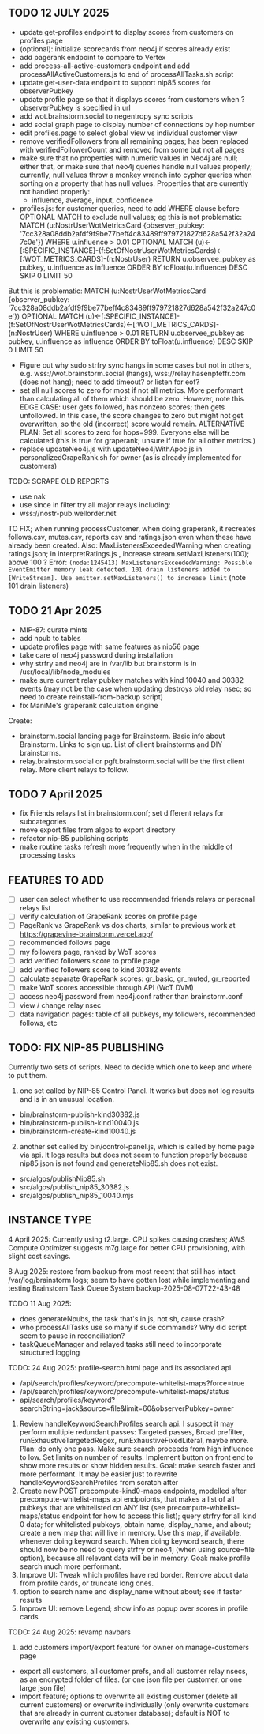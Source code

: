 ## TODO 12 JULY 2025
- update get-profiles endpoint to display scores from customers on profiles page
- (optional): initialize scorecards from neo4j if scores already exist
- add pagerank endpoint to compare to Vertex
- add process-all-active-customers endpoint and add processAllActiveCustomers.js to end of processAllTasks.sh script
- update get-user-data endpoint to support nip85 scores for observerPubkey
- update profile page so that it displays scores from customers when ?observerPubkey is specified in url
- add wot.brainstorm.social to negentropy sync scripts
- add social graph page to display number of connections by hop number
- edit profiles.page to select global view vs individual customer view
- remove verifiedFollowers from all remaining pages; has been replaced with verifiedFollowerCount and removed from some but not all pages
- make sure that no properties with numeric values in Neo4j are null; either that, or make sure that neo4j queries handle null values properly; currently, null values throw a monkey wrench into cypher queries when sorting on a property that has null values. Properties that are currently not handled properly: 
  - influence, average, input, confidence
- profiles.js: for customer queries, need to add WHERE clause before OPTIONAL MATCH to exclude null values; eg this is not problematic: 
MATCH (u:NostrUserWotMetricsCard {observer_pubkey: '7cc328a08ddb2afdf9f9be77beff4c83489ff979721827d628a542f32a247c0e'})
WHERE u.influence > 0.01
OPTIONAL MATCH (u)<-[:SPECIFIC_INSTANCE]-(f:SetOfNostrUserWotMetricsCards)<-[:WOT_METRICS_CARDS]-(n:NostrUser)
RETURN u.observee_pubkey as pubkey,
u.influence as influence
ORDER BY toFloat(u.influence) DESC
SKIP 0
LIMIT 50

But this is problematic:
MATCH (u:NostrUserWotMetricsCard {observer_pubkey: '7cc328a08ddb2afdf9f9be77beff4c83489ff979721827d628a542f32a247c0e'})
OPTIONAL MATCH (u)<-[:SPECIFIC_INSTANCE]-(f:SetOfNostrUserWotMetricsCards)<-[:WOT_METRICS_CARDS]-(n:NostrUser)
WHERE u.influence > 0.01
RETURN u.observee_pubkey as pubkey,
u.influence as influence
ORDER BY toFloat(u.influence) DESC
SKIP 0
LIMIT 50

- Figure out why sudo strfry sync hangs in some cases but not in others, e.g. wss://wot.brainstorm.social (hangs), wss://relay.hasenpfeffr.com (does not hang); need to add timeout? or listen for eof?
- set all null scores to zero for most if not all metrics. More performant than calculating all of them which should be zero. However, note this EDGE CASE: user gets followed, has nonzero scores; then gets unfollowed. In this case, the score changes to zero but might not get overwritten, so the old (incorrect) score would remain. ALTERNATIVE PLAN: Set all scores to zero for hops=999. Everyone else will be calculated (this is true for graperank; unsure if true for all other metrics.)
- replace updateNeo4j.js with updateNeo4jWithApoc.js in personalizedGrapeRank.sh for owner (as is already implemented for customers)

TODO: SCRAPE OLD REPORTS
- use nak 
- use since in filter
try all major relays including:
- wss://nostr-pub.wellorder.net

TO FIX;
when running processCustomer, when doing graperank, it recreates follows.csv, mutes.csv, reports.csv and ratings.json even when these have already been created. Also: MaxListenersExceededWarning when creating ratings.json; in interpretRatings.js , increase stream.setMaxListeners(100); above 100 ? Error: `(node:1245413) MaxListenersExceededWarning: Possible EventEmitter memory leak detected. 101 drain listeners added to [WriteStream]. Use emitter.setMaxListeners() to increase limit` (note 101 drain listeners)

## TODO 21 Apr 2025
- MIP-87: curate mints
- add npub to tables
- update profiles page with same features as nip56 page
- take care of neo4j password during installation
- why strfry and neo4j are in /var/lib but brainstorm is in /usr/local/lib/node_modules
- make sure current relay pubkey matches with kind 10040 and 30382 events (may not be the case when updating destroys old relay nsec; so need to create reinstall-from-backup script)
- fix ManiMe's graperank calculation engine

Create:
- brainstorm.social landing page for Brainstorm. Basic info about Brainstorm. Links to sign up. List of client brainstorms and DIY brainstorms.
- relay.brainstorm.social or pgft.brainstorm.social will be the first client relay. More client relays to follow.

## TODO 7 April 2025
- fix Friends relays list in brainstorm.conf; set different relays for subcategories
- move export files from algos to export directory
- refactor nip-85 publishing scripts
- make routine tasks refresh more frequently when in the middle of processing tasks

## FEATURES TO ADD
- ☐ user can select whether to use recommended friends relays or personal relays list
- ☐ verify calculation of GrapeRank scores on profile page
- ☐ PageRank vs GrapeRank vs dos charts, similar to previous work at https://grapevine-brainstorm.vercel.app/
- ☐ recommended follows page
- ☐ my followers page, ranked by WoT scores
- ☐ add verified followers score to profile page
- ☐ add verified followers score to kind 30382 events
- ☐ calculate separate GrapeRank scores: gr_basic, gr_muted, gr_reported
- ☐ make WoT scores accessible through API (WoT DVM)
- ☐ access neo4j password from neo4j.conf rather than brainstorm.conf
- ☐ view / change relay nsec 
- ☐ data navigation pages: table of all pubkeys, my followers, recommended follows, etc

## TODO: FIX NIP-85 PUBLISHING
Currently two sets of scripts. Need to decide which one to keep and where to put them.
1. one set called by NIP-85 Control Panel. It works but does not log results and is in an unusual location.
- bin/brainstorm-publish-kind30382.js
- bin/brainstorm-publish-kind10040.js
- bin/brainstorm-create-kind10040.js
2. another set called by bin/control-panel.js, which is called by home page via api. It logs results but does not seem to function properly because nip85.json is not found and generateNip85.sh does not exist.
- src/algos/publishNip85.sh
- src/algos/publish_nip85_30382.js
- src/algos/publish_nip85_10040.mjs

## INSTANCE TYPE
4 April 2025: Currently using t2.large. CPU spikes causing crashes; AWS Compute Optimizer suggests m7g.large for better CPU provisioning, with slight cost savings. 

8 Aug 2025: restore from backup from most recent that still has intact /var/log/brainstorm logs; seem to have gotten lost while implementing and testing Brainstorm Task Queue System
backup-2025-08-07T22-43-48



TODO 11 Aug 2025:
- does generateNpubs, the task that's in js, not sh, cause crash?
- who processAllTasks use so many if sude commands? Why did script seem to pause in reconciliation?
- taskQueueManager and relayed tasks still need to incorporate structured logging

TODO: 24 Aug 2025: profile-search.html page and its associated api
 - /api/search/profiles/keyword/precompute-whitelist-maps?force=true
 - /api/search/profiles/keyword/precompute-whitelist-maps/status
 - api/search/profiles/keyword?searchString=jack&source=file&limit=60&observerPubkey=owner
1. Review handleKeywordSearchProfiles search api. I suspect it may perform multiple redundant passes: Targeted passes, Broad prefilter, runExhaustiveTargetedRegex, runExhaustiveFixedLiteral, maybe more. Plan: do only one pass. Make sure search proceeds from high influence to low. Set limits on number of results. Implement button on front end to show more results or show hidden results. Goal: make search faster and more performant. It may be easier just to rewrite handleKeywordSearchProfiles from scratch after 
2. Create new POST precompute-kind0-maps endpoints, modelled after precompute-whitelist-maps api endpoionts, that makes a list of all pubkeys that are whitelisted on ANY list (see precompute-whitelist-maps/status endpoint for how to access this list); query strfry for all kind 0 data; for whitelisted pubkeys, obtain name, display_name, and about; create a new map that will live in memory. Use this map, if available, whenever doing keyword search. When doing keyword search, there should now be no need to query strfry or neo4j (when using source=file option), because all relevant data will be in memory. Goal: make profile search much more performant.
3. Improve UI: Tweak which profiles have red border. Remove about data from profile cards, or truncate long ones.
4. option to search name and display_name without about; see if faster results
4. Improve UI: remove Legend; show info as popup over scores in profile cards

TODO: 24 Aug 2025: revamp navbars
1. add customers import/export feature for owner on manage-customers page
- export all customers, all customer prefs, and all customer relay nsecs, as an encrypted folder of files. (or one json file per customer, or one large json file)
- import feature; options to overwrite all existing customer (delete all current customers) or overwrite individually (only overwrite customers that are already in current customer database); default is NOT to overwrite any existing customers.


